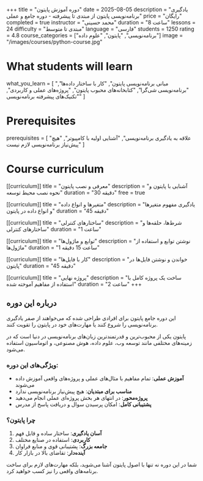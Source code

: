 +++
title = "دوره آموزش پایتون"
date = 2025-08-05
description = "یادگیری برنامه‌نویسی پایتون از مبتدی تا پیشرفته - دوره جامع و عملی"
price = "رایگان"
completed = true
instructor = "محمد حسینی"
duration = "8 ساعت"
lessons = 24
difficulty = "مبتدی تا متوسط"
language = "فارسی"
students = 1250
rating = 4.8
course_categories = ["برنامه‌نویسی", "پایتون", "علوم داده"]
image = "/images/courses/python-course.jpg"

# What students will learn
what_you_learn = [
  "مبانی برنامه‌نویسی پایتون",
  "کار با ساختار داده‌ها",
  "برنامه‌نویسی شی‌گرا",
  "کتابخانه‌های محبوب پایتون",
  "پروژه‌های عملی و کاربردی",
  "تکنیک‌های پیشرفته برنامه‌نویسی"
]

# Prerequisites
prerequisites = [
  "علاقه به یادگیری برنامه‌نویسی",
  "آشنایی اولیه با کامپیوتر",
  "هیچ پیش‌نیاز برنامه‌نویسی لازم نیست"
]

# Course curriculum
[[curriculum]]
title = "معرفی و نصب پایتون"
description = "آشنایی با پایتون و نحوه نصب محیط توسعه"
duration = "30 دقیقه"
free = true

[[curriculum]]
title = "متغیرها و انواع داده"
description = "یادگیری مفهوم متغیرها و انواع داده در پایتون"
duration = "45 دقیقه"

[[curriculum]]
title = "ساختارهای کنترلی"
description = "شرط‌ها، حلقه‌ها و ساختارهای کنترلی"
duration = "1 ساعت"

[[curriculum]]
title = "توابع و ماژول‌ها"
description = "نوشتن توابع و استفاده از ماژول‌ها"
duration = "1 ساعت 15 دقیقه"

[[curriculum]]
title = "کار با فایل‌ها"
description = "خواندن و نوشتن فایل‌ها در پایتون"
duration = "45 دقیقه"

[[curriculum]]
title = "پروژه نهایی"
description = "ساخت یک پروژه کامل با استفاده از مفاهیم آموخته شده"
duration = "2 ساعت"
+++

## درباره این دوره

این دوره جامع پایتون برای افرادی طراحی شده که می‌خواهند از صفر یادگیری برنامه‌نویسی را شروع کنند یا مهارت‌های خود در پایتون را تقویت کنند.

پایتون یکی از محبوب‌ترین و قدرتمندترین زبان‌های برنامه‌نویسی در دنیا است که در زمینه‌های مختلفی مانند توسعه وب، علوم داده، هوش مصنوعی، و اتوماسیون استفاده می‌شود.

### ویژگی‌های این دوره:

- **آموزش عملی**: تمام مفاهیم با مثال‌های عملی و پروژه‌های واقعی آموزش داده می‌شوند
- **مناسب برای مبتدیان**: هیچ پیش‌نیاز برنامه‌نویسی ندارد
- **پروژه‌محور**: در انتهای هر بخش پروژه‌ای عملی انجام می‌دهید
- **پشتیبانی کامل**: امکان پرسیدن سوال و دریافت پاسخ از مدرس

### چرا پایتون؟

1. **آسان یادگیری**: ساختار ساده و قابل فهم
2. **کاربردی**: استفاده در صنایع مختلف
3. **جامعه بزرگ**: پشتیبانی قوی و منابع فراوان
4. **آینده‌دار**: تقاضای بالا در بازار کار

شما در این دوره نه تنها با اصول پایتون آشنا می‌شوید، بلکه مهارت‌های لازم برای ساخت برنامه‌های واقعی را نیز کسب خواهید کرد.
